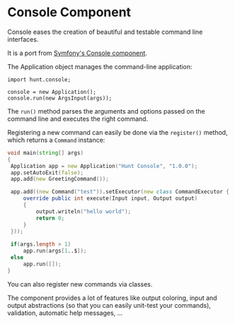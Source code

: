 Console Component
=================

Console eases the creation of beautiful and testable command line interfaces.

It is a port from [Symfony's Console component](https://github.com/symfony/Console).

The Application object manages the command-line application:

    import hunt.console;

    console = new Application();
    console.run(new ArgsInput(args));

The ``run()`` method parses the arguments and options passed on the command
line and executes the right command.

Registering a new command can easily be done via the ``register()`` method,
which returns a ``Command`` instance:

   ```D
void main(string[] args)
{
    Application app = new Application("Hunt Console", "1.0.0");
    app.setAutoExit(false);
    app.add(new GreetingCommand());

    app.add((new Command("test")).setExecutor(new class CommandExecutor {
        override public int execute(Input input, Output output)
        {
            output.writeln("hello world");
            return 0;
        }
    }));
    
    if(args.length > 1)
        app.run(args[1..$]);
    else
        app.run([]);
}
   ```

You can also register new commands via classes.

The component provides a lot of features like output coloring, input and
output abstractions (so that you can easily unit-test your commands),
validation, automatic help messages, ...
